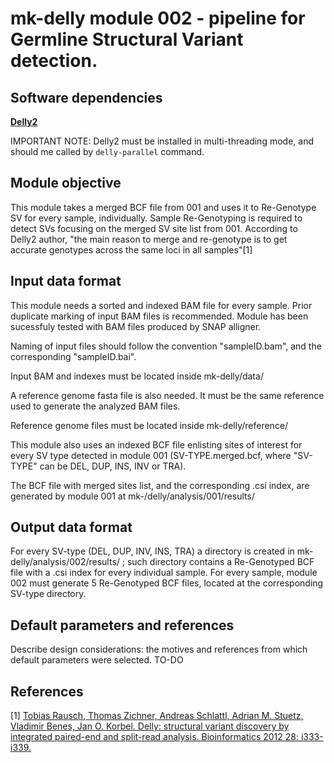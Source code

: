 # mk-delly module 002 - pipeline for Germline Structural Variant detection.

## Software dependencies
**[Delly2](https://github.com/dellytools/delly)**

IMPORTANT NOTE: Delly2 must be installed in multi-threading mode, and should me called by `delly-parallel` command.

## Module objective
This module takes a merged BCF file from 001 and uses it to Re-Genotype SV for every sample, individually.
Sample Re-Genotyping is required to detect SVs focusing on the merged SV site list from 001. According to Delly2 author, "the main reason to merge and re-genotype is to get accurate genotypes across the same loci in all samples"[1]

## Input data format
This module needs a sorted and indexed BAM file for every sample. Prior duplicate marking of input BAM files is recommended. Module has been sucessfuly tested with BAM files produced by SNAP alligner.

Naming of input files should follow the convention "sampleID.bam", and the corresponding "sampleID.bai".

Input BAM and indexes must be located inside mk-delly/data/

A reference genome fasta file is also needed. It must be the same reference used to generate the analyzed BAM files.

Reference genome files must be located inside mk-delly/reference/

This module also uses an indexed BCF file enlisting sites of interest for every SV type detected in module 001 (SV-TYPE.merged.bcf, where "SV-TYPE" can be DEL, DUP, INS, INV or TRA).

The BCF file with merged sites list, and the corresponding .csi index, are generated by module 001 at mk-/delly/analysis/001/results/

## Output data format
For every SV-type (DEL, DUP, INV, INS, TRA) a directory is created in mk-delly/analysis/002/results/ ; such directory contains a Re-Genotyped BCF file with a .csi index for every individual sample. For every sample, module 002 must generate 5 Re-Genotyped BCF files, located at the corresponding SV-type directory.

## Default parameters and references
Describe design considerations: the motives and references from which default parameters were selected.
TO-DO

## References
[1] [Tobias Rausch, Thomas Zichner, Andreas Schlattl, Adrian M. Stuetz, Vladimir Benes, Jan O. Korbel. Delly: structural variant discovery by integrated paired-end and split-read analysis. Bioinformatics 2012 28: i333-i339.](https://academic.oup.com/bioinformatics/article/28/18/i333/245403/DELLY-structural-variant-discovery-by-integrated)

